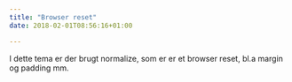```yaml
---
title: "Browser reset"
date: 2018-02-01T08:56:16+01:00

---
```


I dette tema er der brugt normalize, som er er et browser reset, bl.a margin og padding mm.


